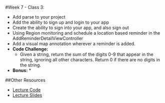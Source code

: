 #Week 7 - Class 3:
* Add parse to your project
* Add the ability to sign up and login to your app
* Create the ability to sign into your app, and also sign out
* Using Region monitoring  and schedule a location based reminder in the AddReminderDetailViewController
* Add a visual map annotation wherever a reminder is added.
* **Code Challenge:** 
	* Given a string, return the sum of the digits 0-9 that appear in the string, ignoring all other characters. Return 0 if there are no digits in the string.
* **Bonus:** 
	* 

##Other Resources
* [Lecture Code](lecture-code/)
* [Lecture Slides](lecture-slides/)